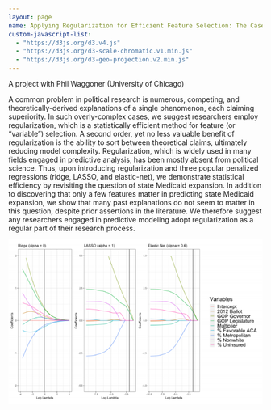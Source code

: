 ```yaml
---
layout: page
name: Applying Regularization for Efficient Feature Selection: The Case of State Medicaid Expansion
custom-javascript-list:
  - "https://d3js.org/d3.v4.js"
  - "https://d3js.org/d3-scale-chromatic.v1.min.js"
  - "https://d3js.org/d3-geo-projection.v2.min.js"
---
```

A project with Phil Waggoner (University of Chicago)

A common problem in political research is numerous, competing, and theoretically-derived explanations of a single phenomenon, each claiming superiority. In such overly-complex cases, we suggest researchers employ regularization, which is a statistically efficient method for feature (or “variable”) selection. A second order, yet no less valuable benefit of regularization is the ability to sort between theoretical claims, ultimately reducing model complexity. Regularization, which is widely used in many fields engaged in predictive analysis, has been mostly absent from political science. Thus, upon introducing regularization and three popular penalized regressions
(ridge, LASSO, and elastic-net), we demonstrate statistical efficiency by revisiting the question of state Medicaid expansion. In addition to discovering that only a few features matter in predicting state Medicaid expansion, we show that many past explanations do not seem to matter in this question, despite prior assertions in the literature. We therefore suggest any researchers engaged in predictive modeling adopt regularization as a regular part of their research process.

<img src = "assets/images/project-regularization.png" alt = "Project image">
